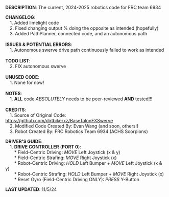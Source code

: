 **DESCRIPTION**: The current, 2024-2025 robotics code for FRC team 6934  <br>   

**CHANGELOG**:  <br> 
&ensp;&ensp;1. Added limelight code  <br> 
&ensp;&ensp;2. Fixed changing output % doing the opposite as intended (hopefully)  <br> 
&ensp;&ensp;3. Added PathPlanner, connected code, and an autonomous path  <br>   
**ISSUES & POTENTIAL ERRORS**:  <br> 
&ensp;&ensp;1. Autonomous swerve drive path continuously failed to work as intended  <br>   
**TODO LIST**:  <br> 
&ensp;&ensp;2. FIX autonomous swerve  <br>   
**UNUSED CODE**:  <br> 
&ensp;&ensp;1. None for now!  <br>   
**NOTES**:  <br> 
&ensp;&ensp;1. **ALL** code *ABSOLUTELY* needs to be peer-reviewed **AND** tested!!!  <br>   
**CREDITS**:  <br> 
&ensp;&ensp;1. Source of Original Code: https://github.com/dirtbikerxz/BaseTalonFXSwerve  <br> 
&ensp;&ensp;2. Modified Code Created By: Evan Wang (and soon, others!)  <br> 
&ensp;&ensp;3. Robot Created By: FRC Robotics Team 6934 (ACHS Scorpions)  <br>   

**DRIVER'S GUIDE**:  <br> 
&ensp;&ensp;1. **DRIVE CONTROLLER** (**PORT 0**):  <br> 
&ensp;&ensp;&ensp;&ensp;* Field-Centric Driving: *MOVE* Left Joystick (x & y)  <br> 
&ensp;&ensp;&ensp;&ensp;* Field-Centric Strafing: *MOVE* Right Joystick (x)  <br> 
&ensp;&ensp;&ensp;&ensp;* Robot-Centric Driving: *HOLD* Left Bumper + *MOVE* Left Joystick (x & y)  <br> 
&ensp;&ensp;&ensp;&ensp;* Robot-Centric Strafing: *HOLD* Left Bumper + *MOVE* Right Joystick (x)  <br> 
&ensp;&ensp;&ensp;&ensp;* Reset Gyro (Field-Centric Driving ONLY): *PRESS* Y-Button  <br>   

**LAST UPDATED**: 11/5/24